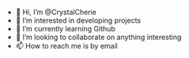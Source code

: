 - 👋 Hi, I’m @CrystalCherie
- 👀 I’m interested in developing projects
- 🌱 I’m currently learning Github
- 💞️ I’m looking to collaborate on anything interesting
- 📫 How to reach me is by email

<!---
CrystalCherie/CrystalCherie is a ✨ special ✨ repository because its `README.md` (this file) appears on your GitHub profile.
You can click the Preview link to take a look at your changes.
--->
